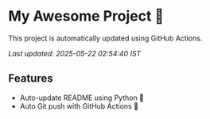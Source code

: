 # My Awesome Project 🚀

This project is automatically updated using GitHub Actions.

_Last updated: 2025-05-22 02:54:40 IST_

## Features
- Auto-update README using Python 🐍
- Auto Git push with GitHub Actions 🤖
